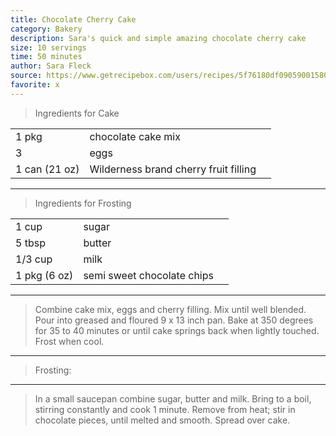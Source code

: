 ```yaml
---
title: Chocolate Cherry Cake
category: Bakery
description: Sara's quick and simple amazing chocolate cherry cake
size: 10 servings
time: 50 minutes
author: Sara Fleck
source: https://www.getrecipebox.com/users/recipes/5f76180df090590015804db2
favorite: x
---
```


> Ingredients for Cake

| | | |
|-|-|-|
| 1 pkg | chocolate cake mix |
| 3 | eggs |
| 1 can (21 oz) | Wilderness brand cherry fruit filling  |

---

> Ingredients for Frosting

| | | |
|-|-|-|
| 1 cup | sugar |
| 5 tbsp | butter |
| 1/3 cup | milk |
| 1 pkg (6 oz) | semi sweet chocolate chips |

---

> Combine cake mix, eggs and cherry filling. Mix until well blended. Pour into greased and floured 9 x 13 inch pan. Bake at 350 degrees for 35 to 40 minutes or until cake springs back when lightly touched. Frost when cool.

---

> Frosting:

---

> In a small saucepan combine sugar, butter and milk. Bring to a boil, stirring constantly and cook 1 minute. Remove from heat; stir in chocolate pieces, until melted and smooth. Spread over cake.